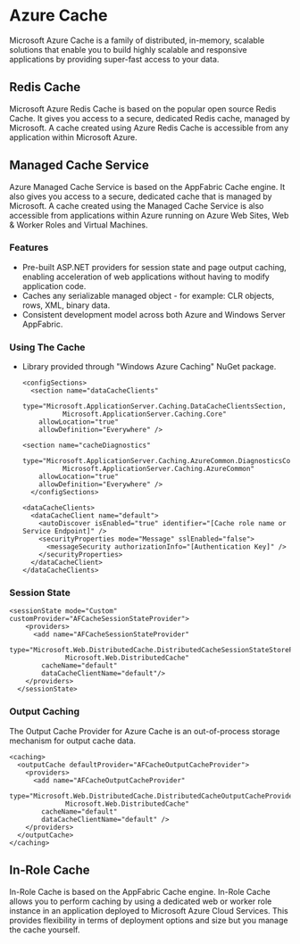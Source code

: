 
# Azure Cache
Microsoft Azure Cache is a family of distributed, in-memory, scalable solutions that enable you to build highly scalable and responsive applications by providing super-fast access to your data.

## Redis Cache
Microsoft Azure Redis Cache is based on the popular open source Redis Cache. It gives you access to a secure, dedicated Redis cache, managed by Microsoft. A cache created using Azure Redis Cache is accessible from any application within Microsoft Azure.

## Managed Cache Service
Azure Managed Cache Service is based on the AppFabric Cache engine. It also gives you access to a secure, dedicated cache that is managed by Microsoft. A cache created using the Managed Cache Service is also accessible from applications within Azure running on Azure Web Sites, Web & Worker Roles and Virtual Machines.

### Features
* Pre-built ASP.NET providers for session state and page output caching, enabling acceleration of web applications without having to modify application code.
* Caches any serializable managed object - for example: CLR objects, rows, XML, binary data.
* Consistent development model across both Azure and Windows Server AppFabric.

### Using The Cache

* Library provided through "Windows Azure Caching" NuGet package.

      <configSections>
        <section name="dataCacheClients"
          type="Microsoft.ApplicationServer.Caching.DataCacheClientsSection,
                Microsoft.ApplicationServer.Caching.Core"
          allowLocation="true"
          allowDefinition="Everywhere" />

      <section name="cacheDiagnostics"
          type="Microsoft.ApplicationServer.Caching.AzureCommon.DiagnosticsConfigurationSection,
                Microsoft.ApplicationServer.Caching.AzureCommon"
          allowLocation="true"
          allowDefinition="Everywhere" />
        </configSections>

      <dataCacheClients>
        <dataCacheClient name="default">
          <autoDiscover isEnabled="true" identifier="[Cache role name or Service Endpoint]" />
          <securityProperties mode="Message" sslEnabled="false">
            <messageSecurity authorizationInfo="[Authentication Key]" />
          </securityProperties>
        </dataCacheClient>
      </dataCacheClients>

### Session State

    <sessionState mode="Custom" customProvider="AFCacheSessionStateProvider">
        <providers>
          <add name="AFCacheSessionStateProvider"
            type="Microsoft.Web.DistributedCache.DistributedCacheSessionStateStoreProvider,
                  Microsoft.Web.DistributedCache"
            cacheName="default"
            dataCacheClientName="default"/>
        </providers>
      </sessionState>

### Output Caching
The Output Cache Provider for Azure Cache is an out-of-process storage mechanism for output cache data.

    <caching>
      <outputCache defaultProvider="AFCacheOutputCacheProvider">
        <providers>
          <add name="AFCacheOutputCacheProvider"
            type="Microsoft.Web.DistributedCache.DistributedCacheOutputCacheProvider,
                  Microsoft.Web.DistributedCache"
            cacheName="default"
            dataCacheClientName="default" />
        </providers>
      </outputCache>
    </caching>



## In-Role Cache
In-Role Cache is based on the AppFabric Cache engine. In-Role Cache allows you to perform caching by using a dedicated web or worker role instance in an application deployed to Microsoft Azure Cloud Services. This provides flexibility in terms of deployment options and size but you manage the cache yourself.
